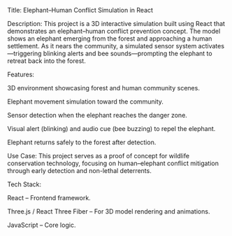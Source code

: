 Title:
Elephant–Human Conflict Simulation in React

Description:
This project is a 3D interactive simulation built using React that demonstrates an elephant–human conflict prevention concept. The model shows an elephant emerging from the forest and approaching a human settlement. As it nears the community, a simulated sensor system activates—triggering blinking alerts and bee sounds—prompting the elephant to retreat back into the forest.

Features:

3D environment showcasing forest and human community scenes.

Elephant movement simulation toward the community.

Sensor detection when the elephant reaches the danger zone.

Visual alert (blinking) and audio cue (bee buzzing) to repel the elephant.

Elephant returns safely to the forest after detection.

Use Case:
This project serves as a proof of concept for wildlife conservation technology, focusing on human–elephant conflict mitigation through early detection and non-lethal deterrents.

Tech Stack:

React – Frontend framework.

Three.js / React Three Fiber – For 3D model rendering and animations.

JavaScript – Core logic.
